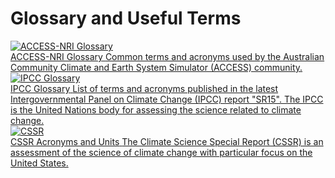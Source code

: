 #  Glossary and Useful Terms 


<div class="card-container">
    <a href="https://www.access-nri.org.au/community/access-glossary/" target="_blank" class="horizontal-card">
        <div class="card-image-container">
            <img src="/assets/glossary.png" alt="ACCESS-NRI Glossary" class="img-contain white-background"/>
        </div>
        <div class="card-text-container">
            <span class="bold" >ACCESS-NRI Glossary</span>
            <span>
                Common terms and acronyms used by the Australian Community Climate and Earth System Simulator (ACCESS)  community.
            </span>
        </div>
    </a>
    <a href="https://www.ipcc.ch/site/assets/uploads/sites/2/2022/06/SR15_AnnexI.pdf" target="_blank" class="horizontal-card">
        <div class="card-image-container">
            <img src="/assets/IPCC_logo.png" alt="IPCC Glossary" class="img-cover"/>
        </div>
        <div class="card-text-container">
            <span class="bold" >IPCC Glossary</span>
            <span>
                List of terms and acronyms published in the latest Intergovernmental Panel on Climate Change (IPCC) report "SR15". The IPCC is the United Nations body for assessing the science related to climate change.
            </span>
        </div>
    </a>
    <a href="https://science2017.globalchange.gov/chapter/appendix-d/" target="_blank" class="horizontal-card">
        <div class="card-image-container">
            <img src="/assets/CSSR_logo.png" alt="CSSR" class="img-cover white-background"/> 
        </div>
        <div class="card-text-container">
            <span class="bold" >CSSR Acronyms and Units</span>
            <span>
                The Climate Science Special Report (CSSR) is an assessment of the science of climate change with particular focus on the United States.
            </span>
        </div>
    </a>
</div>